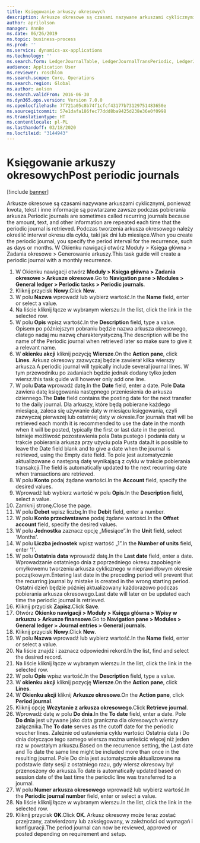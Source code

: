 ```yaml
---
title: Księgowanie arkuszy okresowych
description: Arkusze okresowe są czasami nazywane arkuszami cyklicznymi, ponieważ kwota, tekst i inne informacje są powtarzane zawsze podczas pobierania arkusza.
author: aprilolson
manager: AnnBe
ms.date: 06/26/2019
ms.topic: business-process
ms.prod: ''
ms.service: dynamics-ax-applications
ms.technology: ''
ms.search.form: LedgerJournalTable, LedgerJournalTransPeriodic, LedgerJournalTransDaily
audience: Application User
ms.reviewer: roschlom
ms.search.scope: Core, Operations
ms.search.region: Global
ms.author: aolson
ms.search.validFrom: 2016-06-30
ms.dyn365.ops.version: Version 7.0.0
ms.openlocfilehash: 7f721a05c8b74f1cfcf43177b73129751483650e
ms.sourcegitcommit: 57e1dafa186fec77ddd8ba9425d238e36e0f0998
ms.translationtype: HT
ms.contentlocale: pl-PL
ms.lasthandoff: 03/18/2020
ms.locfileid: "3144943"
---
```

# <a name="post-periodic-journals"></a><span data-ttu-id="194fa-103">Księgowanie arkuszy okresowych</span><span class="sxs-lookup"><span data-stu-id="194fa-103">Post periodic journals</span></span>

[!include [banner](../../includes/banner.md)]

<span data-ttu-id="194fa-104">Arkusze okresowe są czasami nazywane arkuszami cyklicznymi, ponieważ kwota, tekst i inne informacje są powtarzane zawsze podczas pobierania arkusza.</span><span class="sxs-lookup"><span data-stu-id="194fa-104">Periodic journals are sometimes called recurring journals because the amount, text, and other information are repeated each time that the periodic journal is retrieved.</span></span> <span data-ttu-id="194fa-105">Podczas tworzenia arkusza okresowego należy określić interwał okresu dla cyklu, taki jak dni lub miesiące.</span><span class="sxs-lookup"><span data-stu-id="194fa-105">When you create the periodic journal, you specify the period interval for the recurrence, such as days or months.</span></span> <span data-ttu-id="194fa-106">W Okienku nawigacji otwórz Moduły > Księga główna > Zadania okresowe > Generowanie arkuszy.</span><span class="sxs-lookup"><span data-stu-id="194fa-106">This task guide will create a periodic journal with a monthly recurrence.</span></span>

1. <span data-ttu-id="194fa-107">W Okienku nawigacji otwórz **Moduły > Księga główna > Zadania okresowe > Arkusze okresowe**.</span><span class="sxs-lookup"><span data-stu-id="194fa-107">Go to **Navigation pane > Modules > General ledger > Periodic tasks > Periodic journals**.</span></span>
2. <span data-ttu-id="194fa-108">Kliknij przycisk **Nowy**.</span><span class="sxs-lookup"><span data-stu-id="194fa-108">Click **New**.</span></span>
3. <span data-ttu-id="194fa-109">W polu **Nazwa** wprowadź lub wybierz wartość.</span><span class="sxs-lookup"><span data-stu-id="194fa-109">In the **Name** field, enter or select a value.</span></span>
4. <span data-ttu-id="194fa-110">Na liście kliknij łącze w wybranym wierszu.</span><span class="sxs-lookup"><span data-stu-id="194fa-110">In the list, click the link in the selected row.</span></span>
5. <span data-ttu-id="194fa-111">W polu **Opis** wpisz wartość.</span><span class="sxs-lookup"><span data-stu-id="194fa-111">In the **Description** field, type a value.</span></span> <span data-ttu-id="194fa-112">Opisem po późniejszym pobraniu będzie nazwa arkusza okresowego, dlatego nadaj mu nazwę charakterystyczną.</span><span class="sxs-lookup"><span data-stu-id="194fa-112">The description will be the name of the Periodic journal when retrieved later so make sure to give it a relevant name.</span></span>
6. <span data-ttu-id="194fa-113">W **okienku akcji** kliknij pozycję **Wiersze**.</span><span class="sxs-lookup"><span data-stu-id="194fa-113">On the **Action pane**, click **Lines**.</span></span> <span data-ttu-id="194fa-114">Arkusz okresowy zazwyczaj będzie zawierał kilka wierszy arkusza.</span><span class="sxs-lookup"><span data-stu-id="194fa-114">A periodic journal will typically include several journal lines.</span></span> <span data-ttu-id="194fa-115">W tym przewodniku po zadaniach będzie jednak dodany tylko jeden wiersz.</span><span class="sxs-lookup"><span data-stu-id="194fa-115">this task guide will however only add one line.</span></span>
7. <span data-ttu-id="194fa-116">W polu **Data** wprowadź datę.</span><span class="sxs-lookup"><span data-stu-id="194fa-116">In the **Date** field, enter a date.</span></span> <span data-ttu-id="194fa-117">Pole **Data** zawiera datę księgowania następnego przeniesienia do arkusza dziennego.</span><span class="sxs-lookup"><span data-stu-id="194fa-117">The **Date** field contains the posting date for the next transfer to the daily journal.</span></span> <span data-ttu-id="194fa-118">Dla arkuszy, które będą pobierane każdego miesiąca, zaleca się używanie daty w miesiącu księgowania, czyli zazwyczaj pierwszej lub ostatniej daty w okresie.</span><span class="sxs-lookup"><span data-stu-id="194fa-118">For journals that will be retrieved each month it is recommended to use the date in the month when it will be posted, typically the first or last date in the period.</span></span> <span data-ttu-id="194fa-119">Istnieje możliwość pozostawienia pola Data pustego i podania daty w trakcie pobierania arkusza przy użyciu pola Pusta data.</span><span class="sxs-lookup"><span data-stu-id="194fa-119">It is possible to leave the Date field blank and to give a date when the journal is retrieved, using the Empty date field.</span></span> <span data-ttu-id="194fa-120">To pole jest automatycznie aktualizowane o następną datę wynikającą z cyklu w trakcie pobierania transakcji.</span><span class="sxs-lookup"><span data-stu-id="194fa-120">The field is automatically updated to the next recurring date when transactions are retrieved.</span></span> 
8. <span data-ttu-id="194fa-121">W polu **Konto** podaj żądane wartości.</span><span class="sxs-lookup"><span data-stu-id="194fa-121">In the **Account** field, specify the desired values.</span></span>
9. <span data-ttu-id="194fa-122">Wprowadź lub wybierz wartość w polu **Opis**.</span><span class="sxs-lookup"><span data-stu-id="194fa-122">In the **Description** field, select a value.</span></span>
10. <span data-ttu-id="194fa-123">Zamknij stronę.</span><span class="sxs-lookup"><span data-stu-id="194fa-123">Close the page.</span></span>
11. <span data-ttu-id="194fa-124">W polu **Debet** wpisz liczbę.</span><span class="sxs-lookup"><span data-stu-id="194fa-124">In the **Debit** field, enter a number.</span></span>
12. <span data-ttu-id="194fa-125">W polu **Konto przeciwstawne** podaj żądane wartości.</span><span class="sxs-lookup"><span data-stu-id="194fa-125">In the **Offset account** field, specify the desired values.</span></span>
13. <span data-ttu-id="194fa-126">W polu **Jednostka** zaznacz opcję „Miesiące”.</span><span class="sxs-lookup"><span data-stu-id="194fa-126">In the **Unit** field, select 'Months'.</span></span>
14. <span data-ttu-id="194fa-127">W polu **Liczba jednostek** wpisz wartość „1”.</span><span class="sxs-lookup"><span data-stu-id="194fa-127">In the **Number of units** field, enter '1'.</span></span>
15. <span data-ttu-id="194fa-128">W polu **Ostatnia data** wprowadź datę.</span><span class="sxs-lookup"><span data-stu-id="194fa-128">In the **Last date** field, enter a date.</span></span> <span data-ttu-id="194fa-129">Wprowadzanie ostatniego dnia z poprzedniego okresu zapobiegnie omyłkowemu tworzeniu arkusza cyklicznego w nieprawidłowym okresie początkowym.</span><span class="sxs-lookup"><span data-stu-id="194fa-129">Entering last date in the preceding period will prevent that the recurring journal by mistake is created in the wrong starting period.</span></span> <span data-ttu-id="194fa-130">Ostatni dzień będzie później aktualizowany każdorazowo podczas pobierania arkusza okresowego.</span><span class="sxs-lookup"><span data-stu-id="194fa-130">Last date will later on be updated each time the periodic journal is retrieved.</span></span> 
16. <span data-ttu-id="194fa-131">Kliknij przycisk **Zapisz**.</span><span class="sxs-lookup"><span data-stu-id="194fa-131">Click **Save**.</span></span>
17. <span data-ttu-id="194fa-132">Otwórz **Okienko nawigacji > Moduły > Księga główna > Wpisy w arkuszu > Arkusze finansowe**.</span><span class="sxs-lookup"><span data-stu-id="194fa-132">Go to **Navigation pane > Modules > General ledger > Journal entries > General journals**.</span></span>
18. <span data-ttu-id="194fa-133">Kliknij przycisk **Nowy**.</span><span class="sxs-lookup"><span data-stu-id="194fa-133">Click **New**.</span></span>
19. <span data-ttu-id="194fa-134">W polu **Nazwa** wprowadź lub wybierz wartość.</span><span class="sxs-lookup"><span data-stu-id="194fa-134">In the **Name** field, enter or select a value.</span></span>
20. <span data-ttu-id="194fa-135">Na liście znajdź i zaznacz odpowiedni rekord.</span><span class="sxs-lookup"><span data-stu-id="194fa-135">In the list, find and select the desired record.</span></span>
21. <span data-ttu-id="194fa-136">Na liście kliknij łącze w wybranym wierszu.</span><span class="sxs-lookup"><span data-stu-id="194fa-136">In the list, click the link in the selected row.</span></span>
22. <span data-ttu-id="194fa-137">W polu **Opis** wpisz wartość.</span><span class="sxs-lookup"><span data-stu-id="194fa-137">In the **Description** field, type a value.</span></span>
23. <span data-ttu-id="194fa-138">W **okienku akcji** kliknij pozycję **Wiersze**.</span><span class="sxs-lookup"><span data-stu-id="194fa-138">On the **Action pane**, click **Lines**.</span></span>
24. <span data-ttu-id="194fa-139">W **Okienku akcji** kliknij **Arkusze okresowe**.</span><span class="sxs-lookup"><span data-stu-id="194fa-139">On the **Action pane**, click **Period journal**.</span></span>
25. <span data-ttu-id="194fa-140">Kliknij opcję **Wczytanie z arkusza okresowego**.</span><span class="sxs-lookup"><span data-stu-id="194fa-140">Click **Retrieve journal**.</span></span>
26. <span data-ttu-id="194fa-141">Wprowadź datę w polu **Do dnia**.</span><span class="sxs-lookup"><span data-stu-id="194fa-141">In the **To date** field, enter a date.</span></span> <span data-ttu-id="194fa-142">Pole **Do dnia** jest używane jako data graniczna dla okresowych wierszy załącznika.</span><span class="sxs-lookup"><span data-stu-id="194fa-142">The **To date** serves as the cutoff date for the periodic voucher lines.</span></span> <span data-ttu-id="194fa-143">Zależnie od ustawienia cyklu wartości Ostatnia data i Do dnia dotyczące tego samego wiersza można umieścić więcej niż jeden raz w powstałym arkuszu.</span><span class="sxs-lookup"><span data-stu-id="194fa-143">Based on the recurrence setting, the Last date and To date the same line might be included more than once in the resulting journal.</span></span> <span data-ttu-id="194fa-144">Pole Do dnia jest automatycznie aktualizowane na podstawie daty sesji z ostatniego razu, gdy wiersz okresowy był przenoszony do arkusza.</span><span class="sxs-lookup"><span data-stu-id="194fa-144">To date is automatically updated based on  session date of the last time the periodic line was transferred to a journal.</span></span> 
27. <span data-ttu-id="194fa-145">W polu **Numer arkusza okresowego** wprowadź lub wybierz wartość.</span><span class="sxs-lookup"><span data-stu-id="194fa-145">In the **Periodic journal number** field, enter or select a value.</span></span>
28. <span data-ttu-id="194fa-146">Na liście kliknij łącze w wybranym wierszu.</span><span class="sxs-lookup"><span data-stu-id="194fa-146">In the list, click the link in the selected row.</span></span>
29. <span data-ttu-id="194fa-147">Kliknij przycisk **OK**.</span><span class="sxs-lookup"><span data-stu-id="194fa-147">Click **OK**.</span></span> <span data-ttu-id="194fa-148">Arkusz okresowy może teraz zostać przejrzany, zatwierdzony lub zaksięgowany, w zależności od wymagań i konfiguracji.</span><span class="sxs-lookup"><span data-stu-id="194fa-148">The period journal can now be reviewed, approved or posted depending on requirement and setup.</span></span>   

